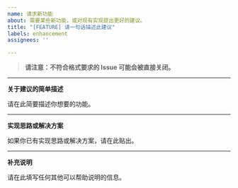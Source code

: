 ```yaml
---
name: 请求新功能
about: 需要某些新功能，或对现有实现提出更好的建议。
title: "[FEATURE] 请一句话描述此建议"
labels: enhancement
assignees: ''

---
```


> **请注意：不符合格式要求的 Issue 可能会被直接关闭。**

---

**关于建议的简单描述**

请在此简要描述你想要的功能。

---

**实现思路或解决方案**

如果你已有实现思路或解决方案，请在此贴出。

---

**补充说明**

请在此填写任何其他可以帮助说明的信息。
